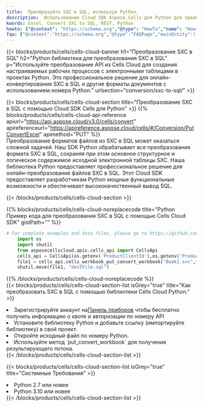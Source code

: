 ```yaml
---
title:  Преобразуйте SXC в SQL, используя Python.
description:  Использование Cloud SDK Aspose.Cells для Python для преобразования файла формата SXC в файл формата SQL.
kwords: Excel, Convert SXC to SQL, REST, Python
howto: {"@context": "https://schema.org","@type": "HowTo","name": "How to convert SXC to SQL using the Cells Cloud Python library.","description": "How to convert SXC to SQL using the Cells Cloud Python library.","image": {"@type": "ImageObject"},"url": "/python/conversion/sxc-to-sql/","step": [{ "@type": "HowToStep","name": "How to convert SXC to SQL using the Cells Cloud Python library. step 1", "image": {"@type": "ImageObject",},"url": "/python/conversion/sxc-to-sql/","text": "Register an account at <a href='https://dashboard.aspose.cloud/'>Dashboard</a> to get free API quota & authorization details",},{ "@type": "HowToStep","name": "How to convert SXC to SQL using the Cells Cloud Python library. step 1", "image": {"@type": "ImageObject",},"url": "/python/conversion/sxc-to-sql/","text": "Install Python library and add the reference (import the library) to your project.",},{ "@type": "HowToStep","name": "How to convert SXC to SQL using the Cells Cloud Python library. step 1", "image": {"@type": "ImageObject",},"url": "/python/conversion/sxc-to-sql/","text": "Open the source file in Python.",},{ "@type": "HowToStep","name": "How to convert SXC to SQL using the Cells Cloud Python library. step 1", "image": {"@type": "ImageObject",},"url": "/python/conversion/sxc-to-sql/","text": "Use the `put_convert_workbook` method to retrieve the resulting stream.",}, ],"supply": {"@type": "HowToSupply","name": "document"},"tool": [{"@type": "HowToTool","name": "PyCharm, Visual Studio Code, Sublime, Eclipse"},{"@type": "HowToTool","name": "Aspose Cells"}],"totalTime": "PT6M"}
fqa: {"@context":"https://schema.org","@type":"FAQPage","mainEntity":[{"@type":"Question","name":"Why convert file formats in C# using REST API?","acceptedAnswer":{"@type":"Answer","text":"Documents are encoded in many ways, and some files may be incompatible with the software you use. To open and read such files, just convert them to appropriate file formats.<br/><ol><li>Install .NET SDK and add the reference (import the library) to your project.</li><li>Open the source file in C# using REST API.</li><li>Call the PutConvertWorkbookRequest() method, passing an output filename with required extension.</li><li>Get the result of conversion as a separate file.</li></ol>"}},{"@type":"Question","name":"What file formats can I convert with your C# library?","acceptedAnswer":{"@type":"Answer","text":"We support a variety of file formats for conversion using .NET library, including XLSX, Excel, xls , PDF, CSV, HTML, Markdown, XML, PNG, JPG, TIFF, Json, TXT and many more."}},{"@type":"Question","name":"What is the maximum allowed file size for conversion using this .NET library?","acceptedAnswer":{"@type":"Answer","text":"There are no file size limits for format conversions using .NET library."}}]}
---
```

{{< blocks/products/cells/cells-cloud-banner h1="Преобразование SXC в SQL" h2="Python библиотека для преобразования SXC в SQL" p="Используйте преобразование API из Cells Cloud для создания настраиваемых рабочих процессов с электронными таблицами в проектах Python. Это профессиональное решение для онлайн-конвертирования SXC в SQL и другие форматы документов с использованием номера Python." urlsection="conversion/sxc-to-sql/" >}}

{{< blocks/products/cells/cells-cloud-section title="Преобразование SXC в SQL с помощью Cloud SDK Cells для Python" >}}
{{% blocks/products/cells/cells-cloud-api-reference apiurl="https://api.aspose.cloud/v3.0/cells/convert" apireferenceurl="https://apireference.aspose.cloud/cells/#/Conversion/PutConvertExcel" apimethod="PUT" %}}
<br/>
Преобразование форматов файлов из SXC в SQL может оказаться сложной задачей. Наш SDK Python обрабатывает все преобразования формата SXC в SQL, сохраняя при этом основное структурное и логическое содержимое исходной электронной таблицы SXC. Наша библиотека Python предоставляет профессиональное решение для онлайн-преобразования файлов SXC в SQL. Этот Cloud SDK предоставляет разработчикам Python мощные функциональные возможности и обеспечивает высококачественный вывод SQL.

{{< /blocks/products/cells/cells-cloud-section >}}

{{% blocks/products/cells/cells-cloud-noreplacecode title="Python Пример кода для преобразования SXC в SQL с помощью Cells Cloud SDK" gistPath="" %}}
 
```python
# For complete examples and data files, please go to https://github.com/aspose-cells-cloud/aspose-cells-cloud-python/
    import os
    import shutil
    from asposecellscloud.apis.cells_api import CellsApi
    cells_api = CellsApi(os.getenv('ProductClientId'),os.getenv('ProductClientSecret'))
    file1 = cells_api.cells_workbook_put_convert_workbook("Book1.sxc",format="sql")
    shutil.move(file1, "destFile.sql")     
```
 
{{% /blocks/products/cells/cells-cloud-noreplacecode %}}
<br/>
{{< blocks/products/cells/cells-cloud-section-list isGrey="true" title="Как преобразовать SXC в SQL с помощью библиотеки Cells Cloud Python." >}}
<li> Зарегистрируйте аккаунт на<a href="https://dashboard.aspose.cloud/">Панель приборов</a> чтобы бесплатно получить информацию о квоте и авторизации по номеру API</li>
<li>Установите библиотеку Python и добавьте ссылку (импортируйте библиотеку) в свой проект.</li>
<li>Откройте исходный файл по номеру Python.</li>
<li>Используйте метод `put_convert_workbook` для получения результирующего потока.</li>
{{< /blocks/products/cells/cells-cloud-section-list >}}

{{< blocks/products/cells/cells-cloud-section-list isGrey="true" title="Системные Требования" >}}
<li>Python 2.7 или новее</li>
<li>Python 3.10 или новее</li>
{{< /blocks/products/cells/cells-cloud-section-list >}}

